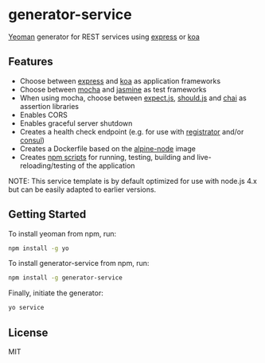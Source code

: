 # generator-service

[Yeoman](http://yeoman.io) generator for REST services using [express](http://expressjs.com/) or [koa](http://koajs.com/)

## Features

* Choose between [express](http://expressjs.com/) and [koa](http://koajs.com/) as application frameworks
* Choose between [mocha](http://mochajs.org/) and [jasmine](https://github.com/mhevery/jasmine-node) as test frameworks
* When using mocha, choose between [expect.js](https://github.com/Automattic/expect.js), [should.js](http://shouldjs.github.io/) and [chai](http://chaijs.com/) as assertion libraries
* Enables CORS
* Enables graceful server shutdown
* Creates a health check endpoint (e.g. for use with [registrator](http://gliderlabs.com/registrator/latest/) and/or [consul](https://consul.io/))
* Creates a Dockerfile based on the [alpine-node](https://hub.docker.com/r/mhart/alpine-node/) image
* Creates [npm scripts](http://blog.keithcirkel.co.uk/how-to-use-npm-as-a-build-tool/) for running, testing, building and live-reloading/testing of the application

NOTE: This service template is by default optimized for use with node.js 4.x but can be easily adapted to earlier versions.

## Getting Started

To install yeoman from npm, run:

```bash
npm install -g yo
```

To install generator-service from npm, run:

```bash
npm install -g generator-service
```

Finally, initiate the generator:

```bash
yo service
```

## License

MIT
